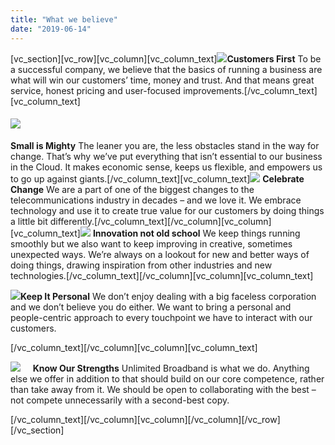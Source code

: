 ```yaml
---
title: "What we believe"
date: "2019-06-14"
---
```


\[vc\_section\]\[vc\_row\]\[vc\_column\]\[vc\_column\_text\]![](images/mountains.png)**Customers First** To be a successful company, we believe that the basics of running a business are what will win our customers’ time, money and trust. And that means great service, honest pricing and user-focused improvements.\[/vc\_column\_text\]\[vc\_column\_text\]

#### ![](images/compass.png)

**Small is Mighty** The leaner you are, the less obstacles stand in the way for change. That’s why we’ve put everything that isn’t essential to our business in the Cloud. It makes economic sense, keeps us flexible, and empowers us to go up against giants.\[/vc\_column\_text\]\[vc\_column\_text\]![](images/flag-post.png) **Celebrate Change** We are a part of one of the biggest changes to the telecommunications industry in decades – and we love it. We embrace technology and use it to create true value for our customers by doing things a little bit differently.\[/vc\_column\_text\]\[/vc\_column\]\[vc\_column\]\[vc\_column\_text\]![](images/cloud.png) **Innovation not old school** We keep things running smoothly but we also want to keep improving in creative, sometimes unexpected ways. We’re always on a lookout for new and better ways of doing things, drawing inspiration from other industries and new technologies.\[/vc\_column\_text\]\[/vc\_column\]\[vc\_column\]\[vc\_column\_text\]

![](images/pin.png)**Keep It Personal** We don’t enjoy dealing with a big faceless corporation and we don’t believe you do either. We want to bring a personal and people-centric approach to every touchpoint we have to interact with our customers.

\[/vc\_column\_text\]\[/vc\_column\]\[vc\_column\]\[vc\_column\_text\]

![](images/magnifying-glass.png)     **Know Our Strengths** Unlimited Broadband is what we do. Anything else we offer in addition to that should build on our core competence, rather than take away from it. We should be open to collaborating with the best – not compete unnecessarily with a second-best copy.

\[/vc\_column\_text\]\[/vc\_column\]\[vc\_column\]\[/vc\_column\]\[/vc\_row\]\[/vc\_section\]
